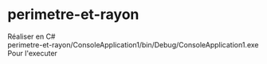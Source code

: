 # perimetre-et-rayon

Réaliser en C#     
perimetre-et-rayon/ConsoleApplication1/bin/Debug/ConsoleApplication1.exe      
Pour l'executer     


